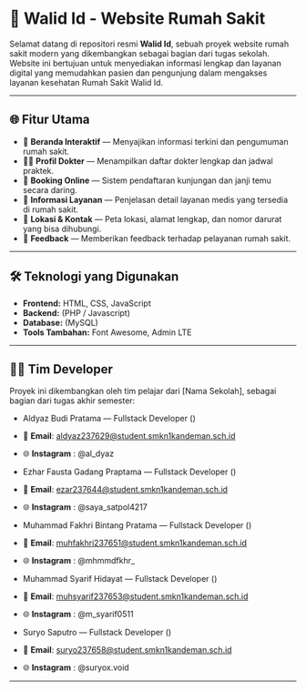 # 🏥 Walid Id - Website Rumah Sakit

Selamat datang di repositori resmi **Walid Id**, sebuah proyek website rumah sakit modern yang dikembangkan sebagai bagian dari tugas sekolah. Website ini bertujuan untuk menyediakan informasi lengkap dan layanan digital yang memudahkan pasien dan pengunjung dalam mengakses layanan kesehatan Rumah Sakit Walid Id.

---

## 🌐 Fitur Utama

- 📰 **Beranda Interaktif** — Menyajikan informasi terkini dan pengumuman rumah sakit.
- 👨‍⚕️ **Profil Dokter** — Menampilkan daftar dokter lengkap dan jadwal praktek.
- 📅 **Booking Online** — Sistem pendaftaran kunjungan dan janji temu secara daring.
- 🏥 **Informasi Layanan** — Penjelasan detail layanan medis yang tersedia di rumah sakit.
- 📍 **Lokasi & Kontak** — Peta lokasi, alamat lengkap, dan nomor darurat yang bisa dihubungi.
- 💬 **Feedback** — Memberikan feedback terhadap pelayanan rumah sakit.

---

## 🛠️ Teknologi yang Digunakan

- **Frontend:** HTML, CSS, JavaScript
- **Backend:** (PHP / Javascript)
- **Database:** (MySQL)
- **Tools Tambahan:** Font Awesome, Admin LTE

---

## 👨‍💻 Tim Developer

Proyek ini dikembangkan oleh tim pelajar dari [Nama Sekolah], sebagai bagian dari tugas akhir semester:

- Aldyaz Budi Pratama — Fullstack Developer ()
- 📧 **Email**: aldyaz237629@student.smkn1kandeman.sch.id
- 🌐 **Instagram** : @al_dyaz

- Ezhar Fausta Gadang Praptama — Fullstack Developer ()
- 📧 **Email**: ezar237644@student.smkn1kandeman.sch.id
- 🌐 **Instagram** : @saya_satpol4217

- Muhammad Fakhri Bintang Pratama — Fullstack Developer ()
- 📧 **Email**: muhfakhri237651@student.smkn1kandeman.sch.id
- 🌐 **Instagram** : @mhmmdfkhr_

- Muhammad Syarif Hidayat — Fullstack Developer ()
- 📧 **Email**: muhsyarif237653@student.smkn1kandeman.sch.id
- 🌐 **Instagram** : @m_syarif0511

- Suryo Saputro — Fullstack Developer ()
- 📧 **Email**: suryo237658@student.smkn1kandeman.sch.id
- 🌐 **Instagram** : @suryox.void

---
